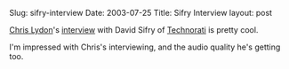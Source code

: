 Slug: sifry-interview
Date: 2003-07-25
Title: Sifry Interview
layout: post

<a href="http://blogs.law.harvard.edu/lydon/">Chris Lydon</a>&#39;s <a href="http://media.skybuilders.com/lydon/sifry.mp3">interview</a> with David Sifry of <a href="http://www.technorati.com/">Technorati</a> is pretty cool.

I&#39;m impressed with Chris&#39;s interviewing, and the audio quality he&#39;s getting too.
